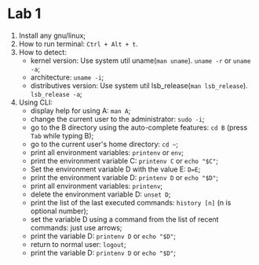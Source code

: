 # Lab 1

1. Install any gnu/linux;
2. How to run  terminal: ```Ctrl + Alt + t```.
3. How to detect:
    - kernel version: Use system util uname(```man uname```). ```uname -r``` or  ```uname -a```;
    - architecture: ```uname -i```;
    - distributives version: Use system util lsb_release(```man lsb_release```). ```lsb_release -a```;
4. Using CLI:
    -  display help for using A: ```man A```;
    - change the current user to the administrator: ```sudo -i```;
    - go to the B directory using the auto-complete features: ```cd B``` (press ```Tab``` while typing B);
    - go to the current user's home directory: ```cd ~```;
    - print all environment variables: ```printenv``` or ```env```;
    - print the environment variable С: ```printenv C``` or ```echo "$C"```;
    - Set the environment variable D with the value E: ```D=E```;
    - print the environment variable D: ```printenv D``` or ```echo "$D"```;
    - print all environment variables: ```printenv```;
    - delete the environment variable D: ```unset D```;
    - print the list of the last executed commands: ```history [n]``` (n is optional number);
    - set the variable D using a command from the list of recent commands: just use arrows;
    - print the variable D: ```printenv D``` or ```echo "$D"```;
    - return to normal user: ```logout```;
    - print the variable D: ```printenv D``` or ```echo "$D"```;


